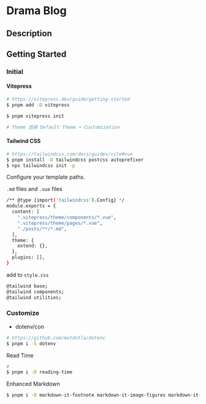 # Drama Blog

## Description

## Getting Started

### Initial

#### Vitepress

```sh
# https://vitepress.dev/guide/getting-started
$ pnpm add -D vitepress

$ pnpm vitepress init

# Theme 选择 Default Theme + Customization
```

#### Tailwind CSS

```sh
# https://tailwindcss.com/docs/guides/vite#vue
$ pnpm install -D tailwindcss postcss autoprefixer
$ npx tailwindcss init -p
```

Configure your template paths.

`.md` files and `.vue` files

```sh
/** @type {import('tailwindcss').Config} */
module.exports = {
  content: [
    ".vitepress/theme/components/*.vue",
    ".vitepress/theme/pages/*.vue",
    "./posts/**/*.md",
  ],
  theme: {
    extend: {},
  },
  plugins: [],
}

```

add to `style.css`

```sh
@tailwind base;
@tailwind components;
@tailwind utilities;
```

### Customize

- dotenv/con

```sh
# https://github.com/motdotla/dotenv
$ pnpm i -S dotenv
```

Read Time

```sh
#
$ pnpm i -D reading-time
```

Enhanced Markdown

```sh
$ pnpm i -D markdown-it-footnote markdown-it-image-figures markdown-it-mathjax3
```
